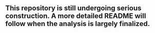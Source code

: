 ## This repository is still undergoing serious construction. A more detailed README will follow when the analysis is largely finalized.

